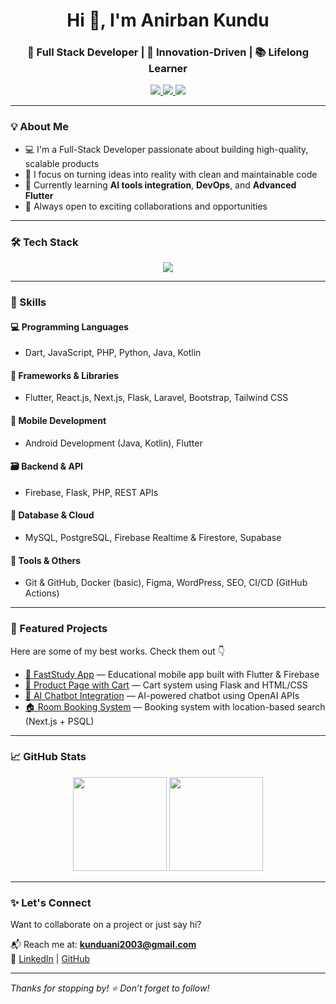 <h1 align="center">Hi 👋, I'm Anirban Kundu</h1>
<h3 align="center">🚀 Full Stack Developer | 🧠 Innovation-Driven | 📚 Lifelong Learner</h3>

<p align="center">
  <a href="https://www.linkedin.com/in/anidevkundu/" target="_blank">
    <img src="https://img.shields.io/badge/-LinkedIn-blue?style=for-the-badge&logo=linkedin" />
  </a>
  <a href="mailto:kunduani2003@gmail.com">
    <img src="https://img.shields.io/badge/-Gmail-red?style=for-the-badge&logo=gmail&logoColor=white" />
  </a>
  <a href="https://github.com/techanirbankundu" target="_blank">
    <img src="https://img.shields.io/badge/-GitHub-181717?style=for-the-badge&logo=github" />
  </a>
</p>

---

### 💡 About Me

- 💻 I'm a Full-Stack Developer passionate about building high-quality, scalable products
- 🚀 I focus on turning ideas into reality with clean and maintainable code
- 🌱 Currently learning **AI tools integration**, **DevOps**, and **Advanced Flutter**
- 🎯 Always open to exciting collaborations and opportunities

---

### 🛠️ Tech Stack

<p align="center">
  <img src="https://skillicons.dev/icons?i=nextjs,react,php,java,kotlin,androidstudio,mysql,firebase,postgres,flask,laravel" />
</p>

---

### 🧠 Skills

#### 💻 Programming Languages
- Dart, JavaScript, PHP, Python, Java, Kotlin

#### 🧩 Frameworks & Libraries
- Flutter, React.js, Next.js, Flask, Laravel, Bootstrap, Tailwind CSS

#### 📱 Mobile Development
- Android Development (Java, Kotlin), Flutter

#### 🗃️ Backend & API
- Firebase, Flask, PHP, REST APIs

#### 🧮 Database & Cloud
- MySQL, PostgreSQL, Firebase Realtime & Firestore, Supabase

#### 🧰 Tools & Others
- Git & GitHub, Docker (basic), Figma, WordPress, SEO, CI/CD (GitHub Actions)

---

### 📌 Featured Projects

Here are some of my best works. Check them out 👇

- [📱 FastStudy App](https://github.com/techanirbankundu/faststudy) — Educational mobile app built with Flutter & Firebase  
- [🛒 Product Page with Cart](https://github.com/techanirbankundu/faststudy-cart) — Cart system using Flask and HTML/CSS  
- [💬 AI Chatbot Integration](https://github.com/techanirbankundu/chatgpt) — AI-powered chatbot using OpenAI APIs  
- [🏠 Room Booking System](https://github.com/techanirbankundu/room-booking) — Booking system with location-based search (Next.js + PSQL)

---

### 📈 GitHub Stats

<p align="center">
  <img src="https://github-readme-stats.vercel.app/api?username=techanirbankundu&show_icons=true&theme=tokyonight" height="150" />
  <img src="https://github-readme-streak-stats.herokuapp.com/?user=techanirbankundu&theme=tokyonight" height="150" />
</p>

---

### ✨ Let's Connect

Want to collaborate on a project or just say hi?

📬 Reach me at: **kunduani2003@gmail.com**  
🔗 [LinkedIn](https://www.linkedin.com/in/anidevkundu/) | [GitHub](https://github.com/techanirbankundu/)

---

_Thanks for stopping by! ⭐ Don’t forget to follow!_
